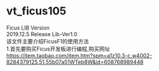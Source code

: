 # vt_ficus105
Ficus LIB Version <br>
2019.12.5 Release Lib-Ver1.0 <br>
该文件主要介绍FicusF1的使用方法 <br>
1.首先要购买Ficus开发板进行编程,购买网址 <br> https://item.taobao.com/item.htm?spm=a1z10.3-c.w4002-8284379125.51.55b07a51WTeb8W&id=608768989448 <br>
